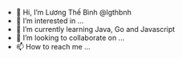 - 👋 Hi, I’m Lương Thế Bình @lgthbnh
- 👀 I’m interested in ...
- 🌱 I’m currently learning Java, Go and Javascript
- 💞️ I’m looking to collaborate on ...
- 📫 How to reach me ...

<!---
lgthbnh/lgthbnh is a ✨ special ✨ repository because its `README.md` (this file) appears on your GitHub profile.
You can click the Preview link to take a look at your changes.
--->
